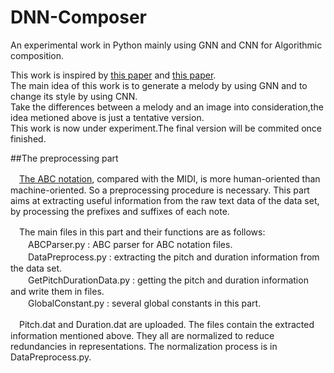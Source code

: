 # DNN-Composer
An  experimental work in Python mainly using GNN and CNN for Algorithmic composition.<br>

This work is inspired by [this paper](https://arxiv.org/abs/1606.07251) and [this paper](https://arxiv.org/abs/1508.06576).<br>
The main idea of this work is to generate a melody by using GNN and to change its style by using CNN.<br>
Take the differences between a melody and an image into consideration,the idea metioned above is just a tentative version.<br>
This work is now under experiment.The final version will be commited once finished.<br>

##The preprocessing part<br>

　[The ABC notation](http://trillian.mit.edu/~jc/music/abc/doc/ABCtut.html), compared with the MIDI, is more human-oriented than machine-oriented. So a preprocessing procedure is necessary. This part aims at extracting useful information from the raw text data of the data set, by processing the prefixes and suffixes of each note.<br>

　The main files in this part and their functions are as follows:<br>
　　ABCParser.py : ABC parser for ABC notation files.<br>
　　DataPreprocess.py : extracting the pitch and duration information from the data set.<br>
　　GetPitchDurationData.py : getting the pitch and duration information and write them in files.<br>
　　GlobalConstant.py : several global constants in this part.<br>

　Pitch.dat and Duration.dat are uploaded. The files contain the extracted information mentioned above. They all are normalized to reduce redundancies in representations. The normalization process is in DataPreprocess.py.
